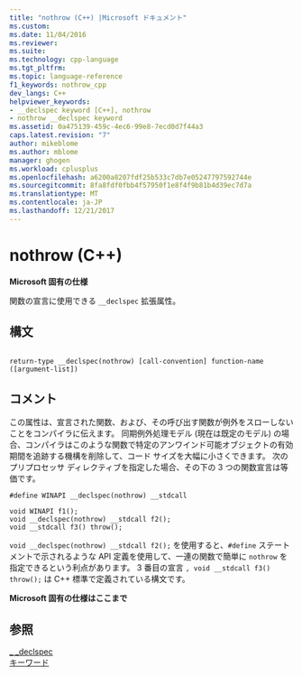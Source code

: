 ```yaml
---
title: "nothrow (C++) |Microsoft ドキュメント"
ms.custom: 
ms.date: 11/04/2016
ms.reviewer: 
ms.suite: 
ms.technology: cpp-language
ms.tgt_pltfrm: 
ms.topic: language-reference
f1_keywords: nothrow_cpp
dev_langs: C++
helpviewer_keywords:
- __declspec keyword [C++], nothrow
- nothrow __declspec keyword
ms.assetid: 0a475139-459c-4ec6-99e8-7ecd0d7f44a3
caps.latest.revision: "7"
author: mikeblome
ms.author: mblome
manager: ghogen
ms.workload: cplusplus
ms.openlocfilehash: a6200a8207fdf25b533c7db7e05247797592744e
ms.sourcegitcommit: 8fa8fdf0fbb4f57950f1e8f4f9b81b4d39ec7d7a
ms.translationtype: MT
ms.contentlocale: ja-JP
ms.lasthandoff: 12/21/2017
---
```

# <a name="nothrow-c"></a>nothrow (C++)
**Microsoft 固有の仕様**  
  
 関数の宣言に使用できる `__declspec` 拡張属性。  
  
## <a name="syntax"></a>構文  
  
```  
  
return-type __declspec(nothrow) [call-convention] function-name ([argument-list])  
```  
  
## <a name="remarks"></a>コメント  
 この属性は、宣言された関数、および、その呼び出す関数が例外をスローしないことをコンパイラに伝えます。 同期例外処理モデル (現在は既定のモデル) の場合、コンパイラはこのような関数で特定のアンワインド可能オブジェクトの有効期間を追跡する機構を削除して、コード サイズを大幅に小さくできます。 次のプリプロセッサ ディレクティブを指定した場合、その下の 3 つの関数宣言は等価です。  
  
```  
#define WINAPI __declspec(nothrow) __stdcall   
  
void WINAPI f1();  
void __declspec(nothrow) __stdcall f2();  
void __stdcall f3() throw();  
```  
  
 `void __declspec(nothrow) __stdcall f2();` を使用すると、`#define` ステートメントで示されるような API 定義を使用して、一連の関数で簡単に `nothrow` を指定できるという利点があります。 3 番目の宣言 `, void __stdcall f3() throw();` は C++ 標準で定義されている構文です。  
  
  
 **Microsoft 固有の仕様はここまで**  
  
## <a name="see-also"></a>参照  
 [_ _declspec](../cpp/declspec.md)   
 [キーワード](../cpp/keywords-cpp.md)